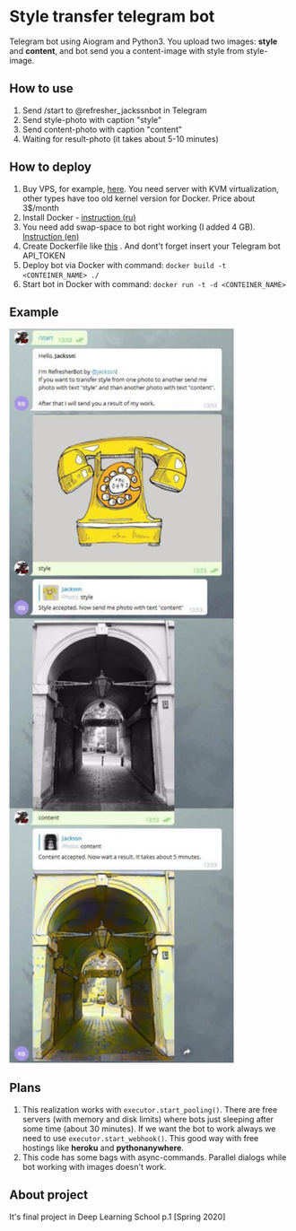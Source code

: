 # Style transfer telegram bot

Telegram bot using Aiogram and Python3. You upload two images: **style** 
and **content**, and bot send you a content-image with style from style-image.

## How to use

1. Send /start to @refresher_jackssnbot in Telegram
2. Send style-photo with caption "style"
3. Send content-photo with caption "content"
4. Waiting for result-photo (it takes about 5-10 minutes)

## How to deploy

1. Buy VPS, for example, [here](https://firstvds.ru/). 
You need server with KVM virtualization, other types 
have too old kernel version for Docker. Price about 3$/month
2. Install Docker - [instruction (ru)](https://www.digitalocean.com/community/tutorials/how-to-install-and-use-docker-on-debian-9-ru)
3. You need add swap-space to bot right working (I added 4 GB). [Instruction (en)](https://www.digitalocean.com/community/tutorials/how-to-add-swap-space-on-debian-9)
3. Create Dockerfile like
 [this](https://github.com/jackssn/style_transfer_tgbot/blob/master/Dockerfile) 
. And dont't forget insert your Telegram bot API_TOKEN
4. Deploy bot via Docker with command: `docker build -t <CONTEINER_NAME> ./`
5. Start bot in Docker with command: `docker run -t -d <CONTEINER_NAME>`

## Example

<img src="https://github.com/jackssn/style_transfer_tgbot/blob/master/images/example.jpg" width="400px"></img>

## Plans

1. This realization works with `executor.start_pooling()`. 
There are free servers (with memory and disk limits) 
where bots just sleeping after some time (about 30 minutes). 
If we want the bot to work always we need to use 
`executor.start_webhook()`. This good way with free 
hostings like **heroku** and **pythonanywhere**.
2. This code has some bags with async-commands. Parallel dialogs 
while bot working with images doesn't work.

## About project

It's final project in Deep Learning School p.1 [Spring 2020]